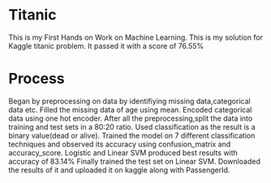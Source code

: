 # Titanic
This is my First Hands on Work on Machine Learning.
This is my solution for Kaggle titanic problem.
It passed it with a score of 76.55%
# Process
Began by preprocessing on data by identifiying missing data,categorical data etc.
Filled the missing data of age using mean.
Encoded categorical data using one hot encoder.
After all the preprocessing,split the data into training and test sets in a 80:20 ratio.
Used classification as the result is a binary value(dead or alive).
Trained the model on 7 different classification techniques and observed its accuracy using confusion_matrix and accuracy_score.
Logistic and Linear SVM produced best results with accuracy of 83.14%
Finally trained the test set on Linear SVM.
Downloaded the results of it and uploaded it on kaggle along with PassengerId.

